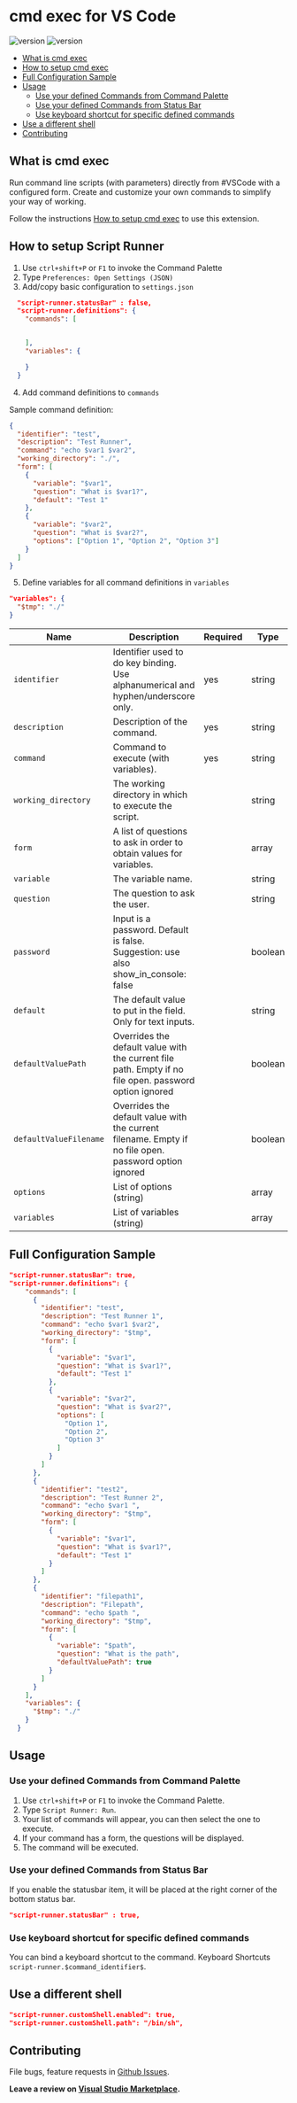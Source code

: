 <h1>cmd exec for VS Code</h1>

![version](https://vsmarketplacebadge.apphb.com/version/easterapps.script-runner.png)
![version](https://vsmarketplacebadge.apphb.com/rating-star/easterapps.script-runner.png)

- [What is cmd exec](#what-is-cmd-exec)
- [How to setup cmd exec](#how-to-setup-cmd-exec)
- [Full Configuration Sample](#full-configuration-sample)
- [Usage](#usage)
  - [Use your defined Commands from Command Palette](#use-your-defined-commands-from-command-palette)
  - [Use your defined Commands from Status Bar](#use-your-defined-commands-from-status-bar)
  - [Use keyboard shortcut for specific defined commands](#use-keyboard-shortcut-for-specific-defined-commands)
- [Use a different shell](#use-a-different-shell)
- [Contributing](#contributing)

## What is cmd exec

Run command line scripts (with parameters) directly from #VSCode with a configured form.
Create and customize your own commands to simplify your way of working.

Follow the instructions [How to setup cmd exec](#how-to-setup-script-runner) to use this extension.

## How to setup Script Runner

1. Use `ctrl+shift+P` or `F1` to invoke the Command Palette
2. Type `Preferences: Open Settings (JSON)`
3. Add/copy basic configuration to `settings.json`

```json
  "script-runner.statusBar" : false,
  "script-runner.definitions": {
    "commands": [


    ],
    "variables": {

    }
  }
```

4. Add command definitions to `commands`

Sample command definition:

```json
{
  "identifier": "test",
  "description": "Test Runner",
  "command": "echo $var1 $var2",
  "working_directory": "./",
  "form": [
    {
      "variable": "$var1",
      "question": "What is $var1?",
      "default": "Test 1"
    },
    {
      "variable": "$var2",
      "question": "What is $var2?",
      "options": ["Option 1", "Option 2", "Option 3"]
    }
  ]
}
```

5. Define variables for all command definitions in `variables`

```json
"variables": {
  "$tmp": "./"
}
```

| Name                   | Description                                                                                            | Required | Type    |
| ---------------------- | ------------------------------------------------------------------------------------------------------ | -------- | ------- |
| `identifier`           | Identifier used to do key binding. Use alphanumerical and hyphen/underscore only.                      | yes      | string  |
| `description`          | Description of the command.                                                                            | yes      | string  |
| `command`              | Command to execute (with variables).                                                                   | yes      | string  |
| `working_directory`    | The working directory in which to execute the script.                                                  |          | string  |
| `form`                 | A list of questions to ask in order to obtain values for variables.                                    |          | array   |
| `variable`             | The variable name.                                                                                     |          | string  |
| `question`             | The question to ask the user.                                                                          |          | string  |
| `password`             | Input is a password. Default is false.  Suggestion: use also show_in_console: false                    |          | boolean |
| `default`              | The default value to put in the field. Only for text inputs.                                           |          | string  |
| `defaultValuePath`     | Overrides the default value with the current file path. Empty if no file open. password option ignored |          | boolean |
| `defaultValueFilename` | Overrides the default value with the current filename. Empty if no file open. password option ignored  |          | boolean |
| `options`              | List of options (string)                                                                               |          | array   |
| `variables`            | List of variables (string)                                                                             |          | array   |

## Full Configuration Sample

```json
"script-runner.statusBar": true,
"script-runner.definitions": {
    "commands": [
      {
        "identifier": "test",
        "description": "Test Runner 1",
        "command": "echo $var1 $var2",
        "working_directory": "$tmp",
        "form": [
          {
            "variable": "$var1",
            "question": "What is $var1?",
            "default": "Test 1"
          },
          {
            "variable": "$var2",
            "question": "What is $var2?",
            "options": [
              "Option 1",
              "Option 2",
              "Option 3"
            ]
          }
        ]
      },
      {
        "identifier": "test2",
        "description": "Test Runner 2",
        "command": "echo $var1 ",
        "working_directory": "$tmp",
        "form": [
          {
            "variable": "$var1",
            "question": "What is $var1?",
            "default": "Test 1"
          }
        ]
      },
      {
        "identifier": "filepath1",
        "description": "Filepath",
        "command": "echo $path ",
        "working_directory": "$tmp",
        "form": [
          {
            "variable": "$path",
            "question": "What is the path",
            "defaultValuePath": true
          }
        ]
      }
    ],
    "variables": {
      "$tmp": "./"
    }
  }

```

## Usage

### Use your defined Commands from Command Palette

1. Use `ctrl+shift+P` or `F1` to invoke the Command Palette.
2. Type `Script Runner: Run`.
3. Your list of commands will appear, you can then select the one to execute.
4. If your command has a form, the questions will be displayed.
5. The command will be executed.

### Use your defined Commands from Status Bar

If you enable the statusbar item, it will be placed at the right corner of the bottom status bar.

```json
"script-runner.statusBar" : true,
```

### Use keyboard shortcut for specific defined commands

You can bind a keyboard shortcut to the command. Keyboard Shortcuts `script-runner.$command_identifier$`.

## Use a different shell

```json
"script-runner.customShell.enabled": true,
"script-runner.customShell.path": "/bin/sh",
```

## Contributing

File bugs, feature requests in [Github Issues](https://github.com/easterapps/vscode-script-runner/issues).

**Leave a review on [Visual Studio Marketplace](https://marketplace.visualstudio.com/items?itemName=easterapps.script-runner).**
